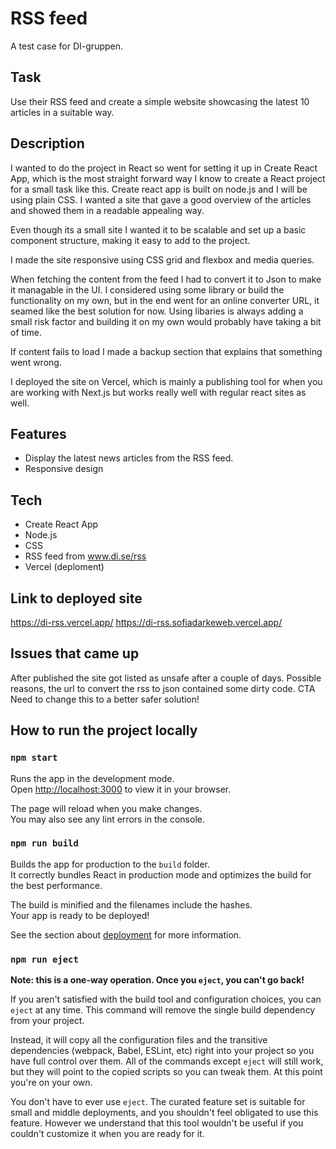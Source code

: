 # RSS feed

A test case for DI-gruppen.

## Task

Use their RSS feed and create a simple website showcasing the latest 10 articles in a suitable way.

## Description

I wanted to do the project in React so went for setting it up in Create React App, which is the most straight forward way I know to create a React project for a small task like this. Create react app is built on node.js and I will be using plain CSS. I wanted a site that gave a good overview of the articles and showed them in a readable appealing way.

Even though its a small site I wanted it to be scalable and set up a basic component structure, making it easy to add to the project.

I made the site responsive using CSS grid and flexbox and media queries.

When fetching the content from the feed I had to convert it to Json to make it managable in the UI. I considered using some library or build the functionality on my own, but in the end went for an online converter URL, it seamed like the best solution for now. Using libaries is always adding a small risk factor and building it on my own would probably have taking a bit of time.

If content fails to load I made a backup section that explains that something went wrong.

I deployed the site on Vercel, which is mainly a publishing tool for when you are working with Next.js but works really well with regular react sites as well.

## Features

- Display the latest news articles from the RSS feed.
- Responsive design

## Tech

- Create React App
- Node.js
- CSS
- RSS feed from www.di.se/rss
- Vercel (deploment)

## Link to deployed site

https://di-rss.vercel.app/
https://di-rss.sofiadarkeweb.vercel.app/

## Issues that came up

After published the site got listed as unsafe after a couple of days. Possible reasons, the url to convert the rss to json contained some dirty code. CTA Need to change this to a better safer solution!

## How to run the project locally

### `npm start`

Runs the app in the development mode.\
Open [http://localhost:3000](http://localhost:3000) to view it in your browser.

The page will reload when you make changes.\
You may also see any lint errors in the console.

### `npm run build`

Builds the app for production to the `build` folder.\
It correctly bundles React in production mode and optimizes the build for the best performance.

The build is minified and the filenames include the hashes.\
Your app is ready to be deployed!

See the section about [deployment](https://facebook.github.io/create-react-app/docs/deployment) for more information.

### `npm run eject`

**Note: this is a one-way operation. Once you `eject`, you can't go back!**

If you aren't satisfied with the build tool and configuration choices, you can `eject` at any time. This command will remove the single build dependency from your project.

Instead, it will copy all the configuration files and the transitive dependencies (webpack, Babel, ESLint, etc) right into your project so you have full control over them. All of the commands except `eject` will still work, but they will point to the copied scripts so you can tweak them. At this point you're on your own.

You don't have to ever use `eject`. The curated feature set is suitable for small and middle deployments, and you shouldn't feel obligated to use this feature. However we understand that this tool wouldn't be useful if you couldn't customize it when you are ready for it.
